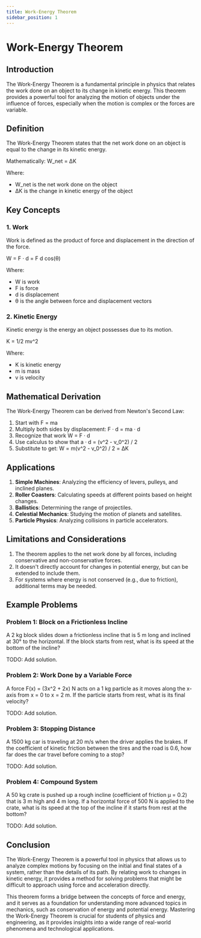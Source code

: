 ```yaml
---
title: Work-Energy Theorem
sidebar_position: 1
---
```


# Work-Energy Theorem

## Introduction

The Work-Energy Theorem is a fundamental principle in physics that relates the work done on an object to its change in kinetic energy. This theorem provides a powerful tool for analyzing the motion of objects under the influence of forces, especially when the motion is complex or the forces are variable.

## Definition

The Work-Energy Theorem states that the net work done on an object is equal to the change in its kinetic energy.

Mathematically: W_net = ΔK

Where:

-   W_net is the net work done on the object
-   ΔK is the change in kinetic energy of the object

## Key Concepts

### 1. Work

Work is defined as the product of force and displacement in the direction of the force.

W = F · d = F d cos(θ)

Where:

-   W is work
-   F is force
-   d is displacement
-   θ is the angle between force and displacement vectors

### 2. Kinetic Energy

Kinetic energy is the energy an object possesses due to its motion.

K = 1/2 mv^2

Where:

-   K is kinetic energy
-   m is mass
-   v is velocity

## Mathematical Derivation

The Work-Energy Theorem can be derived from Newton's Second Law:

1. Start with F = ma
2. Multiply both sides by displacement: F · d = ma · d
3. Recognize that work W = F · d
4. Use calculus to show that a · d = (v^2 - v_0^2) / 2
5. Substitute to get: W = m(v^2 - v_0^2) / 2 = ΔK

## Applications

1. **Simple Machines**: Analyzing the efficiency of levers, pulleys, and inclined planes.
2. **Roller Coasters**: Calculating speeds at different points based on height changes.
3. **Ballistics**: Determining the range of projectiles.
4. **Celestial Mechanics**: Studying the motion of planets and satellites.
5. **Particle Physics**: Analyzing collisions in particle accelerators.

## Limitations and Considerations

1. The theorem applies to the net work done by all forces, including conservative and non-conservative forces.
2. It doesn't directly account for changes in potential energy, but can be extended to include them.
3. For systems where energy is not conserved (e.g., due to friction), additional terms may be needed.

## Example Problems

### Problem 1: Block on a Frictionless Incline

A 2 kg block slides down a frictionless incline that is 5 m long and inclined at 30° to the horizontal. If the block starts from rest, what is its speed at the bottom of the incline?

TODO: Add solution.

### Problem 2: Work Done by a Variable Force

A force F(x) = (3x^2 + 2x) N acts on a 1 kg particle as it moves along the x-axis from x = 0 to x = 2 m. If the particle starts from rest, what is its final velocity?

TODO: Add solution.

### Problem 3: Stopping Distance

A 1500 kg car is traveling at 20 m/s when the driver applies the brakes. If the coefficient of kinetic friction between the tires and the road is 0.6, how far does the car travel before coming to a stop?

TODO: Add solution.

### Problem 4: Compound System

A 50 kg crate is pushed up a rough incline (coefficient of friction μ = 0.2) that is 3 m high and 4 m long. If a horizontal force of 500 N is applied to the crate, what is its speed at the top of the incline if it starts from rest at the bottom?

TODO: Add solution.

## Conclusion

The Work-Energy Theorem is a powerful tool in physics that allows us to analyze complex motions by focusing on the initial and final states of a system, rather than the details of its path. By relating work to changes in kinetic energy, it provides a method for solving problems that might be difficult to approach using force and acceleration directly.

This theorem forms a bridge between the concepts of force and energy, and it serves as a foundation for understanding more advanced topics in mechanics, such as conservation of energy and potential energy. Mastering the Work-Energy Theorem is crucial for students of physics and engineering, as it provides insights into a wide range of real-world phenomena and technological applications.
